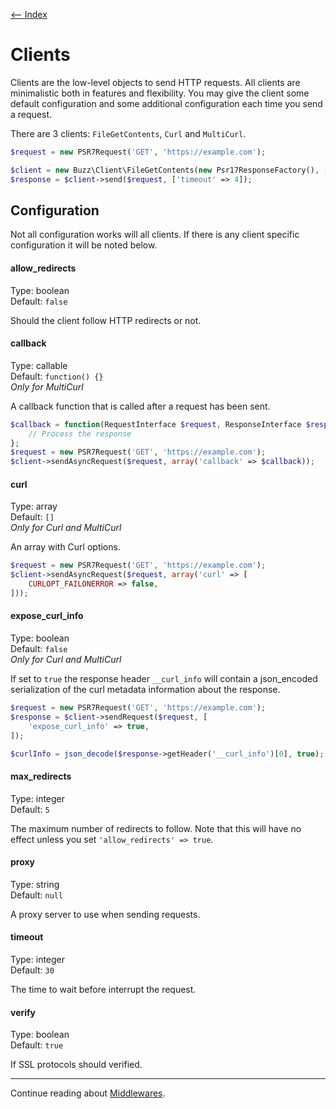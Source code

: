 [<-- Index](/doc/index.md)

# Clients

Clients are the low-level objects to send HTTP requests. All clients are minimalistic both in
features and flexibility. You may give the client some default configuration and some additional
configuration each time you send a request.

There are 3 clients: `FileGetContents`, `Curl` and `MultiCurl`.

```php
$request = new PSR7Request('GET', 'https://example.com');

$client = new Buzz\Client\FileGetContents(new Psr17ResponseFactory(), ['allow_redirects' => true]);
$response = $client->send($request, ['timeout' => 4]);
```

## Configuration

Not all configuration works will all clients. If there is any client specific configuration it
will be noted below.

#### allow_redirects

Type: boolean<br>
Default: `false`

Should the client follow HTTP redirects or not.

#### callback

Type: callable<br>
Default: `function() {}`<br>
*Only for MultiCurl*

A callback function that is called after a request has been sent.

```php
$callback = function(RequestInterface $request, ResponseInterface $response = null, ClientException $exception = null) {
    // Process the response
};
$request = new PSR7Request('GET', 'https://example.com');
$client->sendAsyncRequest($request, array('callback' => $callback));
```

#### curl

Type: array<br>
Default: `[]`<br>
*Only for Curl and MultiCurl*

An array with Curl options.

```php
$request = new PSR7Request('GET', 'https://example.com');
$client->sendAsyncRequest($request, array('curl' => [
    CURLOPT_FAILONERROR => false,
]));
```

#### expose_curl_info

Type: boolean<br>
Default: `false`<br>
*Only for Curl and MultiCurl*

If set to `true` the response header `__curl_info` will contain a json_encoded
serialization of the curl metadata information about the response.

```php
$request = new PSR7Request('GET', 'https://example.com');
$response = $client->sendRequest($request, [
    'expose_curl_info' => true,
]);

$curlInfo = json_decode($response->getHeader('__curl_info')[0], true);
```

#### max_redirects

Type: integer<br>
Default: `5`

The maximum number of redirects to follow. Note that this will have no effect unless you set
`'allow_redirects' => true`.

#### proxy

Type: string<br>
Default: `null`

A proxy server to use when sending requests.

#### timeout

Type: integer<br>
Default: `30`

The time to wait before interrupt the request.

#### verify

Type: boolean<br>
Default: `true`

If SSL protocols should verified.

---

Continue reading about [Middlewares](/doc/middlewares.md).
